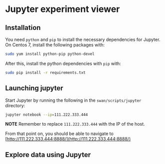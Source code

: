 # Jupyter experiment viewer

## Installation

You need `python` and `pip` to install the necessary dependencies for Jupyter.
On Centos 7, install the following packages with:

```sh
sudo yum install python-pip python-devel
```

After this, install the python dependencies with `pip` with:

```sh
sudo pip install -r requirements.txt
```

## Launching jupyter

Start Jupyter by running the following in the `swan/scripts/jupyter` directory:

```sh
jupyter notebook --ip=111.222.333.444
```
**NOTE** Remember to replace `111.222.333.444` with the IP of the host.

From that point on, you should be able to navigate to [http://111.222.333.444:8888/](http://111.222.333.444:8888/)

## Explore data using Jupyter
